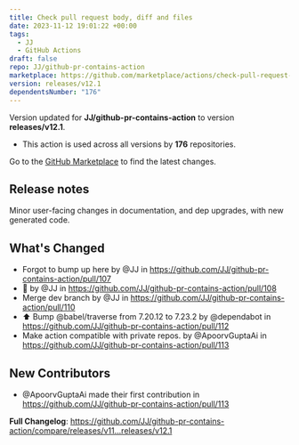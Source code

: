 ```yaml
---
title: Check pull request body, diff and files
date: 2023-11-12 19:01:22 +00:00
tags:
  - JJ
  - GitHub Actions
draft: false
repo: JJ/github-pr-contains-action
marketplace: https://github.com/marketplace/actions/check-pull-request-body-diff-and-files
version: releases/v12.1
dependentsNumber: "176"
---
```



Version updated for **JJ/github-pr-contains-action** to version **releases/v12.1**.
- This action is used across all versions by **176** repositories.

Go to the [GitHub Marketplace](https://github.com/marketplace/actions/check-pull-request-body-diff-and-files) to find the latest changes.

## Release notes

Minor user-facing changes in documentation, and dep upgrades, with new generated code.

## What's Changed
* Forgot to bump up here by @JJ in https://github.com/JJ/github-pr-contains-action/pull/107
* :memo: by @JJ in https://github.com/JJ/github-pr-contains-action/pull/108
* Merge dev branch by @JJ in https://github.com/JJ/github-pr-contains-action/pull/110
* ⬆️ Bump @babel/traverse from 7.20.12 to 7.23.2 by @dependabot in https://github.com/JJ/github-pr-contains-action/pull/112
* Make action compatible with private repos. by @ApoorvGuptaAi in https://github.com/JJ/github-pr-contains-action/pull/113

## New Contributors
* @ApoorvGuptaAi made their first contribution in https://github.com/JJ/github-pr-contains-action/pull/113

**Full Changelog**: https://github.com/JJ/github-pr-contains-action/compare/releases/v11...releases/v12.1
